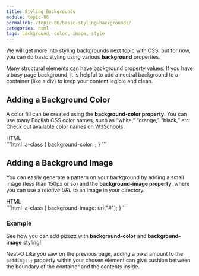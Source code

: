 ```yaml
---
title: Styling Backgrounds
module: topic-06
permalink: /topic-06/basic-styling-backgrounds/
categories: html
tags: background, color, image, style
---
```


<div class="divider-heading"></div>

We will get more into styling backgrounds next topic with CSS, but for now, you can do basic styling using various **background** properties.

Many structural elements can have background property values. If you have a busy page background, it is helpful to add a neutral background to a container (like a div) to keep your content legible and clean.


## Adding a Background Color
A color fill can be created using the **background-color property**. You can use many English CSS color names, such as “white,” “orange,” “black,” etc. Check out available color names on <a href="https://www.w3schools.com/cssref/css_colors.asp" target="_blank">W3Schools</a>.

<div id="code-heading">HTML</div>
```html
.a-class {
  background-color: ;
}
```


## Adding a Background Image
You can easily generate a pattern on your background by adding a small image (less than 150px or so) and the **background-image property**, where you can use a _relative URL_ to an image in your directory.

<div id="code-heading">HTML</div>
```html
.a-class {
  background-image: url("#");
}
```


<div class="divider-pg"></div>


### Example
See how you can add pizazz with **background-color** and **background-image** styling!


<div class="external-embed">
  <p data-height="600" data-theme-id="30567" data-slug-hash="WzxOYJ" data-default-tab="html,result" data-user="Media-Ed-Online" data-pen-title="Basic HTML Background Styling" class="codepen"></p>
</div>


<span class="label label-success">Neat-O</span> Like you saw on the previous page, adding a pixel amount to the `padding: ;` property within your chosen element can give cushion between the boundary of the container and the contents inside.
